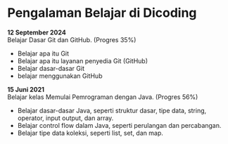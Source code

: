 # Pengalaman Belajar di Dicoding

**12 September 2024**<br>
Belajar Dasar Git dan GitHub. (Progres 35%)
* Belajar apa itu Git
* Belajar apa itu layanan penyedia Git (GitHub)
* Belajar dasar-dasar Git
* belajar menggunakan GitHub

**15 Juni 2021**<br>
Belajar kelas Memulai Pemrograman dengan Java. (Progres 56%)
* Belajar dasar-dasar Java, seperti struktur dasar, tipe data, string, operator, input output, dan array.
* Belajar control flow dalam Java, seperti perulangan dan percabangan.
* Belajar tipe data koleksi, seperti list, set, dan map.
